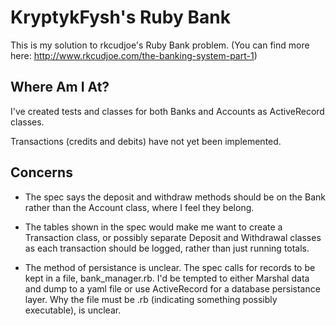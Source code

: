 KryptykFysh's Ruby Bank
=======================

This is my solution to rkcudjoe's Ruby Bank problem. 
(You can find more here: http://www.rkcudjoe.com/the-banking-system-part-1)

Where Am I At?
--------------

I've created tests and classes for both Banks and Accounts as ActiveRecord classes.

Transactions (credits and debits) have not yet been implemented.

Concerns
--------

+ The spec says the deposit and withdraw methods should be on the Bank rather than the Account class, where I feel they belong.

+ The tables shown in the spec would make me want to create a Transaction class, or possibly separate Deposit and Withdrawal classes as each transaction should be logged, rather than just running totals.

+ The method of persistance is unclear. The spec calls for records to be kept in a file, bank_manager.rb. I'd be tempted to either Marshal data and dump to a yaml file or use ActiveRecord for a database persistance layer. Why the file must be .rb (indicating something possibly executable), is unclear.
